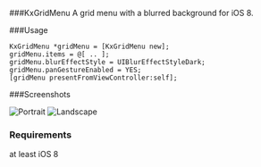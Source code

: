 ###KxGridMenu
A grid menu with a blurred background for iOS 8.

###Usage

    KxGridMenu *gridMenu = [KxGridMenu new];
    gridMenu.items = @[ .. ];        
    gridMenu.blurEffectStyle = UIBlurEffectStyleDark;
    gridMenu.panGestureEnabled = YES;    
    [gridMenu presentFromViewController:self];

###Screenshots

![Portrait](https://raw.github.com/kolyvan/kxgridmenu/master/Docs/iphone5-portrait.png)
![Landscape](https://raw.github.com/kolyvan/kxgridmenu/master/Docs/iphone5-landscape.png)

### Requirements
at least iOS 8
